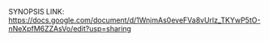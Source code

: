 SYNOPSIS LINK: https://docs.google.com/document/d/1WnjmAs0eveFVa8vUrlz_TKYwP5tO-nNeXpfM6ZZAsVo/edit?usp=sharing
